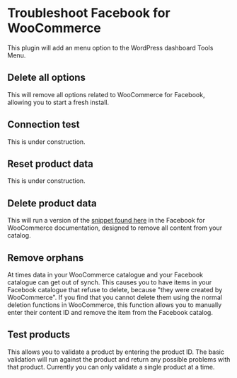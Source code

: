 # Troubleshoot Facebook for WooCommerce

This plugin will add an menu option to the WordPress dashboard Tools Menu.


## Delete all options

This will remove all options related to WooCommerce for Facebook, allowing you to start a fresh install.

## Connection test

This is under construction.

## Reset product data

This is under construction.

## Delete product data

This will run a version of the [snippet found here](https://woocommerce.com/document/facebook-for-woocommerce-delete-or-reset-all-facebook-products/) in the Facebook for WooCommerce documentation, designed to remove all content from your catalog.

## Remove orphans

At times data in your WooCommerce catalogue and your Facebook catalogue can get out of synch. This causes you to have items in your Facebook catalogue that refuse to delete, because "they were created by WooCommerce". If you find that you cannot delete them using the normal deletion functions in WooCommerce, this function allows you to manually enter their content ID and remove the item from the Facebook catalog.

## Test products

This allows you to validate a product by entering the product ID. The basic validation will run against the product and return any possible problems with that product. Currently you can only validate a single product at a time.
